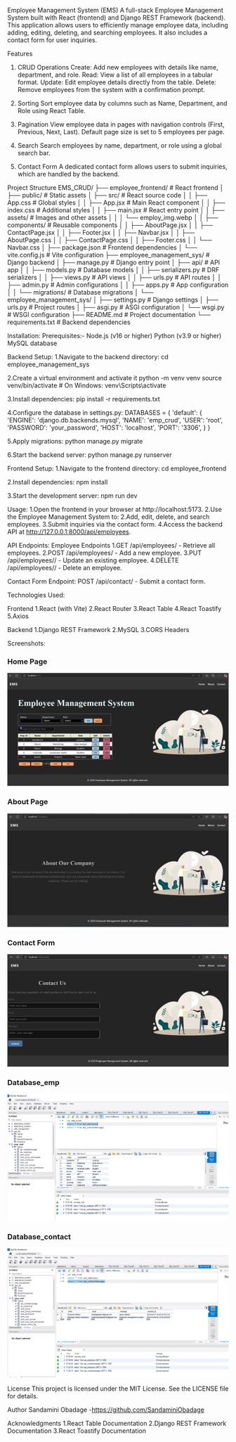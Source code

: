 Employee Management System (EMS)
A full-stack Employee Management System built with React (frontend) and Django REST Framework (backend). This application allows users to efficiently manage employee data, including adding, editing, deleting, and searching employees. It also includes a contact form for user inquiries.

Features
1. CRUD Operations
Create: Add new employees with details like name, department, and role.
Read: View a list of all employees in a tabular format.
Update: Edit employee details directly from the table.
Delete: Remove employees from the system with a confirmation prompt.

2. Sorting
Sort employee data by columns such as Name, Department, and Role using React Table.

4. Pagination
View employee data in pages with navigation controls (First, Previous, Next, Last).
Default page size is set to 5 employees per page.

6. Search
Search employees by name, department, or role using a global search bar.

8. Contact Form
A dedicated contact form allows users to submit inquiries, which are handled by the backend.

Project Structure
EMS_CRUD/
├── employee_frontend/       # React frontend
│   ├── public/              # Static assets
│   ├── src/                 # React source code
│   │   ├── App.css          # Global styles
│   │   ├── App.jsx          # Main React component
│   │   ├── index.css        # Additional styles
│   │   ├── main.jsx         # React entry point
│   │   ├── assets/          # Images and other assets
│   │   │   └── employ_img.webp
│   │   ├── components/      # Reusable components
│   │       ├── AboutPage.jsx
│   │       ├── ContactPage.jsx
│   │       ├── Footer.jsx
│   │       ├── Navbar.jsx
│   │       ├── AboutPage.css
│   │       ├── ContactPage.css
│   │       ├── Footer.css
│   │       └── Navbar.css
│   ├── package.json         # Frontend dependencies
│   └── vite.config.js       # Vite configuration
├── employee_management_sys/ # Django backend
│   ├── manage.py            # Django entry point
│   ├── api/                 # API app
│   │   ├── models.py        # Database models
│   │   ├── serializers.py   # DRF serializers
│   │   ├── views.py         # API views
│   │   ├── urls.py          # API routes
│   │   ├── admin.py         # Admin configurations
│   │   ├── apps.py          # App configuration
│   │   └── migrations/      # Database migrations
│   └── employee_management_sys/
│       ├── settings.py      # Django settings
│       ├── urls.py          # Project routes
│       ├── asgi.py          # ASGI configuration
│       └── wsgi.py          # WSGI configuration
├── README.md                # Project documentation
└── requirements.txt         # Backend dependencies

Installation:
Prerequisites:-
Node.js (v16 or higher)
Python (v3.9 or higher)
MySQL database

Backend Setup:
1.Navigate to the backend directory:
cd employee_management_sys

2.Create a virtual environment and activate it
python -m venv venv
source venv/bin/activate  # On Windows: venv\Scripts\activate

3.Install dependencies:
pip install -r requirements.txt

4.Configure the database in settings.py:
DATABASES = {
    'default': {
        'ENGINE': 'django.db.backends.mysql',
        'NAME': 'emp_crud',
        'USER': 'root',
        'PASSWORD': 'your_password',
        'HOST': 'localhost',
        'PORT': '3306',
    }
}

5.Apply migrations:
python manage.py migrate

6.Start the backend server:
python manage.py runserver

Frontend Setup:
1.Navigate to the frontend directory:
cd employee_frontend

2.Install dependencies:
npm install

3.Start the development server:
npm run dev

Usage:
1.Open the frontend in your browser at http://localhost:5173.
2.Use the Employee Management System to:
2.Add, edit, delete, and search employees.
3.Submit inquiries via the contact form.
4.Access the backend API at http://127.0.0.1:8000/api/employees.

API Endpoints:
Employee Endpoints
1.GET /api/employees/ - Retrieve all employees.
2.POST /api/employees/ - Add a new employee.
3.PUT /api/employees/<id>/ - Update an existing employee.
4.DELETE /api/employees/<id>/ - Delete an employee.

Contact Form Endpoint:
POST /api/contact/ - Submit a contact form.

Technologies Used:

Frontend
1.React (with Vite)
2.React Router
3.React Table
4.React Toastify
5.Axios

Backend
1.Django REST Framework
2.MySQL
3.CORS Headers

Screenshots:

### Home Page
![Home Page](employee_frontend/public/screenshots/EMS_homepage.png)

### About Page
![About Page](employee_frontend/public/screenshots/EMS_aboutpage.png)

### Contact Form
![Contact Form](employee_frontend/public/screenshots/EMS_contactpage.png)

### Database_emp
![Db_emp](employee_frontend/public/screenshots/EMS_db_employyes.png)

### Database_contact
![Db_contact](employee_frontend/public/screenshots/EMS_db_contactform.png)

License
This project is licensed under the MIT License. See the LICENSE file for details.

Author
Sandamini Obadage -https://github.com/SandaminiObadage

Acknowledgments
1.React Table Documentation
2.Django REST Framework Documentation
3.React Toastify Documentation






